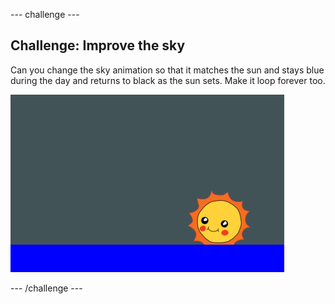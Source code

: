 \--- challenge \---

## Challenge: Improve the sky

Can you change the sky animation so that it matches the sun and stays blue during the day and returns to black as the sun sets. Make it loop forever too.

![screenshot](images/sunrise-sky-challenge.png)

\--- /challenge \---